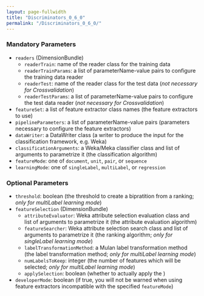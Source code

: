 ```yaml
---
layout: page-fullwidth
title: "Discriminators_0_6_0"
permalink: "/Discriminators_0_6_0/"
---
```


### Mandatory Parameters

  * `readers` (DimensionBundle)
    * `readerTrain`: name of the reader class for the training data
    * `readerTrainParams`: a list of parameterName-value pairs to configure the training data reader
    * `readerTest`: name of the reader class for the test data (_not necessary for Crossvalidation_)
    * `readerTestParams`: a list of parameterName-value pairs to configure the test data reader (_not necessary for Crossvalidation_)
  * `featureSet`: a list of feature extractor class names (the feature extractors to use)
  * `pipelineParameters`: a list of parameterName-value pairs (parameters necessary to configure the feature extractors)
  * `dataWriter`: a DataWriter class (a writer to produce the input for the classification framework, e.g. Weka)
  * `classificationArguments`: a Weka/Meka classifier class and list of arguments to parametrize it (the classification algorithm)
  * `featureMode`: one of `document`, `unit`, `pair`, or `sequence`
  * `learningMode`: one of `singleLabel`, `multiLabel`, or `regression`

### Optional Parameters

  * `threshold`: boolean (the threshold to create a bipratition from a ranking; _only for multiLabel learning mode_)
  * `featureSelection` (DimensionBundle)
    * `attributeEvaluator`: Weka attribute selection evaluation class and list of arguments to parametrize it (the attribute evaluation algorithm)
    * `featureSearcher`: Weka attribute selection search class and list of arguments to parametrize it (the ranking algorithm; _only for singleLabel learning mode_)
    * `labelTransformationMethod`: a Mulan label transformation method (the label transformation method; _only for multiLabel learning mode_)
    * `numLabelsToKeep`: integer (the number of features which will be selected; _only for multiLabel learning mode_)
    * `applySelection`: boolean (whether to actually apply the )
  * `developerMode`: boolean (if true, you will not be warned when using feature extractors incompatible with the specified `featureMode`)